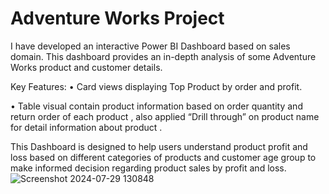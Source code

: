 # Adventure Works  Project
I have developed an interactive Power BI Dashboard based on sales domain. This dashboard provides an in-depth analysis of some Adventure Works product and customer details.

Key Features:
  • Card views displaying Top Product by order and profit.

  • Table visual contain product information based on order quantity and return order of each product , also applied “Drill through” on product name for detail information about product .
 
This Dashboard is designed to help users understand product profit and loss based on different categories of products and customer age group to make informed decision regarding product sales by profit and loss.
![Screenshot 2024-07-29 130848](https://github.com/user-attachments/assets/b7f0dfb0-344f-4f71-ae48-c9f0ce5bccf4)
